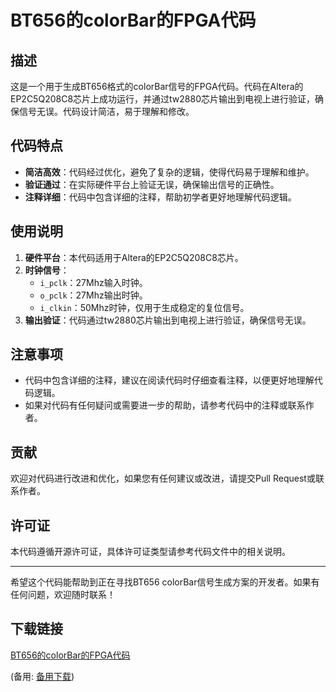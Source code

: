 # BT656的colorBar的FPGA代码

## 描述
这是一个用于生成BT656格式的colorBar信号的FPGA代码。代码在Altera的EP2C5Q208C8芯片上成功运行，并通过tw2880芯片输出到电视上进行验证，确保信号无误。代码设计简洁，易于理解和修改。

## 代码特点
- **简洁高效**：代码经过优化，避免了复杂的逻辑，使得代码易于理解和维护。
- **验证通过**：在实际硬件平台上验证无误，确保输出信号的正确性。
- **注释详细**：代码中包含详细的注释，帮助初学者更好地理解代码逻辑。

## 使用说明
1. **硬件平台**：本代码适用于Altera的EP2C5Q208C8芯片。
2. **时钟信号**：
   - `i_pclk`：27Mhz输入时钟。
   - `o_pclk`：27Mhz输出时钟。
   - `i_clkin`：50Mhz时钟，仅用于生成稳定的复位信号。
3. **输出验证**：代码通过tw2880芯片输出到电视上进行验证，确保信号无误。

## 注意事项
- 代码中包含详细的注释，建议在阅读代码时仔细查看注释，以便更好地理解代码逻辑。
- 如果对代码有任何疑问或需要进一步的帮助，请参考代码中的注释或联系作者。

## 贡献
欢迎对代码进行改进和优化，如果您有任何建议或改进，请提交Pull Request或联系作者。

## 许可证
本代码遵循开源许可证，具体许可证类型请参考代码文件中的相关说明。

---

希望这个代码能帮助到正在寻找BT656 colorBar信号生成方案的开发者。如果有任何问题，欢迎随时联系！

## 下载链接
[BT656的colorBar的FPGA代码](https://pan.quark.cn/s/2affe305a03a) 

(备用: [备用下载](https://pan.baidu.com/s/14w11lJ2GeMDstYvcb-5fXg?pwd=1234))
